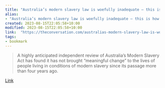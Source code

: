 ```yaml
---
title: "Australia’s modern slavery law is woefully inadequate – this is how we can hold companies accountable"
alias:
- "Australia’s modern slavery law is woefully inadequate – this is how we can hold companies accountable"
created: 2023-08-15T22:05:58+10:00
modified: 2023-08-15T22:05:58+10:00
link:  "https://theconversation.com/australias-modern-slavery-law-is-woefully-inadequate-this-is-how-we-can-hold-companies-accountable-206605"
tags:
- bookmark
---
```


> A highly anticipated independent review of Australia’s Modern Slavery Act has found it has not brought “meaningful change” to the lives of people living in conditions of modern slavery since its passage more than four years ago.

[Link](https://theconversation.com/australias-modern-slavery-law-is-woefully-inadequate-this-is-how-we-can-hold-companies-accountable-206605)
